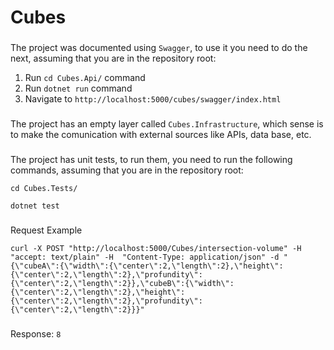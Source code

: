 # Cubes

### 
The project was documented using `Swagger`, to use it you need to do the next, assuming that you are in the repository root:
1. Run `cd Cubes.Api/` command
2. Run `dotnet run` command
3. Navigate to `http://localhost:5000/cubes/swagger/index.html`

### 
The project has an empty layer called `Cubes.Infrastructure`, which sense is to make the comunication with external sources like APIs, data base, etc.

### 
The project has unit tests, to run them, you need to run the following commands, assuming that you are in the repository root:

```
cd Cubes.Tests/

dotnet test
```

###
Request Example
```
curl -X POST "http://localhost:5000/Cubes/intersection-volume" -H  "accept: text/plain" -H  "Content-Type: application/json" -d "{\"cubeA\":{\"width\":{\"center\":2,\"length\":2},\"height\":{\"center\":2,\"length\":2},\"profundity\":{\"center\":2,\"length\":2}},\"cubeB\":{\"width\":{\"center\":2,\"length\":2},\"height\":{\"center\":2,\"length\":2},\"profundity\":{\"center\":2,\"length\":2}}}"
```

### 
Response: `8`